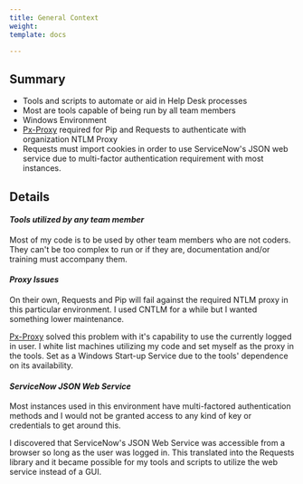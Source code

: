 ```yaml
---
title: General Context
weight: 
template: docs

---
```

## Summary

* Tools and scripts to automate or aid in Help Desk processes
* Most are tools capable of being run by all team members
* Windows Environment
* [Px-Proxy](https://github.com/genotrance/px "Px-Proxy") required for Pip and Requests to authenticate with organization NTLM Proxy
* Requests must import cookies in order to use ServiceNow's JSON web service due to multi-factor authentication requirement with most instances.

## Details

#### _Tools utilized by any team member_

Most of my code is to be used by other team members who are not coders. They can't be too complex to run or if they are, documentation and/or training must accompany them. 

#### _Proxy Issues_

On their own, Requests and Pip will fail against the required NTLM proxy in this particular environment. I used CNTLM for a while but I wanted something lower maintenance. 

[Px-Proxy](https://github.com/genotrance/px "Px-Proxy") solved this problem with it's capability to use the currently logged in user. I white list machines utilizing my code and set myself as the proxy in the tools. Set as a Windows Start-up Service due to the tools' dependence on its availability.

#### _ServiceNow JSON Web Service_

Most instances used in this environment have multi-factored authentication methods and I would not be granted access to any kind of key or credentials to get around this.

I discovered that ServiceNow's JSON Web Service was accessible from a browser so long as the user was logged in. This translated into the Requests library and it became possible for my tools and scripts to utilize the web service instead of a GUI.